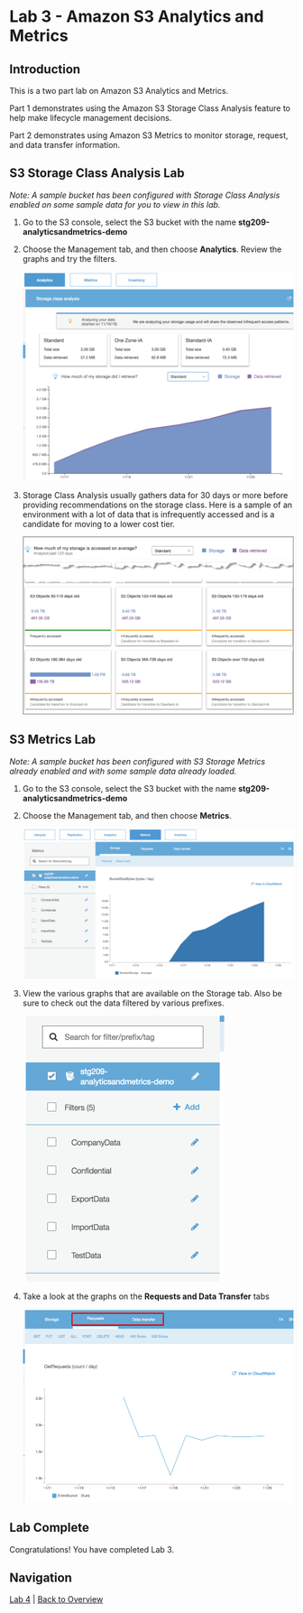 # Lab 3 - Amazon S3 Analytics and Metrics 

## Introduction
This is a two part lab on Amazon S3 Analytics and Metrics.

Part 1 demonstrates using the Amazon S3 Storage Class Analysis feature to help make lifecycle management decisions.

Part 2 demonstrates using Amazon S3 Metrics to monitor storage, request, and data transfer information.

<!--
By using Amazon S3 analytics storage class analysis you can analyze storage access patterns to help you decide when to transition the right data to the right storage class. This feature determines when to transition less frequently accessed data from STANDARD storage to the STANDARD_IA (infrequent access).

You can use the storage class analysis results for improving the lifecycle policies. You can configure storage class analysis to analyze all the objects in a bucket, or you can configure filters to group objects together for analysis by common prefix, by object tags or by both prefix and tags. 

_Note: Storage class analysis does not give recommendations for transitions to the ONEZONE\_IA or GLACIER storage classes._

You can have multiple storage class analysis filters per bucket, up to 1,000, and will receive a separate analysis for each filter. Multiple filter configurations allow you to analyze specific groups of objects to improve your lifecycle policies that transition objects to STANDARD_IA.

Storage class analysis results are updated daily and are available to view from the Amazon S3 console. These results can also be exported to a file in an S3 bucket and can be used in a spreadsheet application or with business intelligence tools such as Amazon QuickSight.

You can use Amazon S3 Storage Analytics storage class analysis to:
* **Analyze the entire contents of a bucket**
* **Analyze objects grouped together by prefix and tags**
* **Export analysis data**

You can use the Amazon S3 console, the REST API, or the AWS CLI or AWS SDKs to configure storage class analysis. For more information about storage class analysis, see [Amazon S3 Analytics – Storage Class Analysis](https://docs.aws.amazon.com/AmazonS3/latest/dev/analytics-storage-class.html)

## S3 Storage Class Analysis Lab

1. Go to the S3 console, select your S3 bucket (e.g **stg209-student-N**)

2. Choose the **Management** tab, and then choose **Analytics**.

    ![Object Properties](../images/SA-choose-management-tab.png)

3. Choose **Add**

    ![Object Properties](../images/SA-storage-class-analysis-add-filter.png)

4. Add a name for the filter such as _TestFilter_

5. The Prefix/tag field allows you to filter based on a prefix name or a tag value.  Type **DepartmentCode**, hit the **Down Arrow** to select "tag" and press **enter**. Type **00432** for the tag value, then hit **enter**

    ![Object Properties](../images/SA-storage-class-analysis-tag.png)

6. Click **Save**

7. The Storage Class Analysis will take some time to run.  Since this is a sample bucket without any live traffic, we will view a sample of existing storage class analysis in the next section.
-->

## S3 Storage Class Analysis Lab

_Note: A sample bucket has been configured with Storage Class Analysis enabled on some sample data for you to view in this lab._

1. Go to the S3 console, select the S3 bucket with the name **stg209-analyticsandmetrics-demo**

2. Choose the Management tab, and then choose **Analytics**. Review the graphs and try the filters.  

    ![Analytics](../images/3-analytics-1.png)

3. Storage Class Analysis usually gathers data for 30 days or more before providing recommendations on the storage class.  Here is a sample of an environment with a lot of data that is infrequently accessed and is a candidate for moving to a lower cost tier.

    ![Analytics](../images/3-analytics-2.png)


## S3 Metrics Lab

<!--
There are two ways that you can use CloudWatch with Amazon S3. 

* **Daily Storage Metrics for Buckets** - This features provides details on the storage utilization on the bucket level. More specifically, you will be able to get details on the average amount of data stored in a bucket in bytes and total number of objects stored in a bucket. The storage metrics are available for STANDARD storage class, STANDARD_IA storage class, ONEZONE_IA, Reduced Redundancy Storage (RRS) storage class and Glacier (GLACIER) storage class. This feature is ON by default and is reported daily with no additional charge.

* **Request metrics** - CloudWatch request metrics for Amazon S3 lets you quickly identify and act on operational issues by providing 1-minute Cloudwatch metrics at the Amazon S3 bucket-level, by default. Cloudwatch request metrics for the objects in a bucket will be available by creating **metric configurations** for a bucket. You can also define a filter for the metrics collected using a shared prefix or object tags, allowing you to align metrics filters to specific business applications, workflows, or internal organizations.
 
For more information about the CloudWatch metrics that are available and the differences between storage and request metrics, see [Monitoring Metrics with Amazon CloudWatch](https://docs.aws.amazon.com/AmazonS3/latest/dev/cloudwatch-monitoring.html).

## Configuring Request Metrics for an S3 Bucket

1. Go to the S3 console, select your S3 bucket (e.g **stg209-student-N**)
2. Choose the Management tab, and then choose **Metrics**.

![Object Properties](../images/RM-choose-management-tab-metrics.png)

3. Choose **Requests**

![Object Properties](../images/RM-choose-requests.png)

4. From the name of your bucket in the left-side pane, choose the edit icon.

![Object Properties](../images/RM-choose-metrics-edit.png)

5. Choose the Request metrics check box. This also enables Data Transfer metrics.

![Object Properties](../images/RM-choose-metrics-checkbox.png)

6. Choose **Save**.

You have now created a metrics configuration for all the objects in an Amazon S3 bucket. About 15 minutes after CloudWatch begins tracking these request metrics, you can see graphs for the metrics in both the Amazon S3 or CloudWatch consoles. You can also define a filter so the metrics are only collected and reported on a subset of objects in the bucket. For more information, see [How Do I Configure a Request Metrics Filter?](https://docs.aws.amazon.com/AmazonS3/latest/user-guide/configure-metrics.html).

## Results from Configuration Request Metrics

About 15 minutes after CloudWatch begins tracking these request metrics, you can see graphs for the metrics in both the Amazon S3 or CloudWatch consoles. 
-->

_Note: A sample bucket has been configured with S3 Storage Metrics already enabled and with some sample data already loaded._

1. Go to the S3 console, select the S3 bucket with the name **stg209-analyticsandmetrics-demo**

2. Choose the Management tab, and then choose **Metrics**. 

    ![Metrics](../images/3-metrics-1.png)

3. View the various graphs that are available on the Storage tab.  Also be sure to check out the data filtered by various prefixes.

    ![Metrics](../images/3-metrics-2.png)

4. Take a look at the graphs on the **Requests and Data Transfer** tabs

    ![Metrics](../images/3-metrics-3.png)

<!--Here are some sample graphs generated by request metrics:


    ![Object Properties](../images/RM-GetRequests.png)

    ![Object Properties](../images/RM-PutRequests.png)

    ![Object Properties](../images/RM-DeleteRequests.png)

    ![Object Properties](../images/RM-AllRequests.png)

    ![Object Properties](../images/RM-ListRequests.png)

    ![Object Properties](../images/RM-HeadRequests.png)

    ![Object Properties](../images/RM-5xxErrors.png)

    ![Object Properties](../images/RM-4xxErrors.png)-->

## Lab Complete

Congratulations! You have completed Lab 3.

## Navigation
[Lab 4](../lab4/README.md) | 
[Back to Overview](../README.md)
